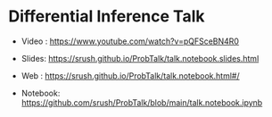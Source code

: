 # Differential Inference Talk

* Video : https://www.youtube.com/watch?v=pQFSceBN4R0

* Slides: https://srush.github.io/ProbTalk/talk.notebook.slides.html

* Web : https://srush.github.io/ProbTalk/talk.notebook.html#/

* Notebook: https://github.com/srush/ProbTalk/blob/main/talk.notebook.ipynb
